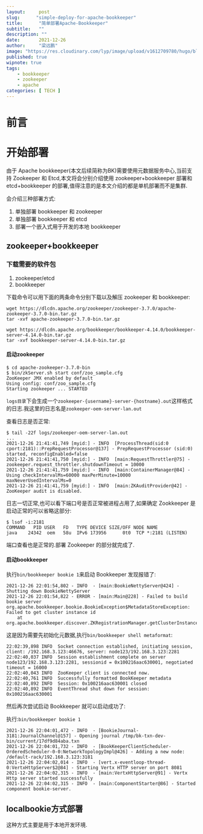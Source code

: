 ```yaml
---
layout:     post 
slug:      "simple-deploy-for-apache-bookkeeper"
title:      "简单部署Apache-Bookkeeper"
subtitle:   ""
description: ""
date:       2021-12-26
author:     "梁远鹏"
image: "https://res.cloudinary.com/lyp/image/upload/v1612709780/hugo/blog.github.io/pexels-matt-hardy-2568001.jpg"
published: true
wipnote: true
tags:
    - bookkeeper
    - zookeeper
    - apache
categories: [ TECH ]
---    
```


# 前言  

# 开始部署  

由于 Apache bookkeeper(本文后续简称为BK)需要使用元数据服务中心,当前支持 Zookeeper 和 Etcd,本文将会分别介绍使用 zookeeper+bookkeeper 部署和 etcd+bookkeeper 的部署,值得注意的是本文介绍的都是单机部署而不是集群.  

会介绍三种部署方式:  

1. 单独部署 bookkeeper 和 zookeeper  
2. 单独部署 bookkeeper 和 etcd  
3. 部署一个嵌入式用于开发的本地 bookkeeper


## zookeeper+bookkeeper  

### 下载需要的软件包 

1. zookeeper/etcd  
2. bookkeeper 
     
下载命令可以用下面的两条命令分别下载以及解压 zookeeper 和 bookkeeper:  

```shell
wget https://dlcdn.apache.org/zookeeper/zookeeper-3.7.0/apache-zookeeper-3.7.0-bin.tar.gz  
tar -xvf apache-zookeeper-3.7.0-bin.tar.gz
```  

```shell
wget https://dlcdn.apache.org/bookkeeper/bookkeeper-4.14.0/bookkeeper-server-4.14.0-bin.tar.gz  
tar -xvf bookkeeper-server-4.14.0-bin.tar.gz
```


#### 启动zookeeper  

```shell
$ cd apache-zookeeper-3.7.0-bin
$ bin/zkServer.sh start conf/zoo_sample.cfg  
ZooKeeper JMX enabled by default
Using config: conf/zoo_sample.cfg
Starting zookeeper ... STARTED
```  
`logs目录`下会生成一个`zookeeper-{username}-server-{hostname}.out`这样格式的日志.我这里的日志名是`zookeeper-oem-server-lan.out`  

查看日志是否正常:   
```shell
$ tail -22f logs/zookeeper-oem-server-lan.out  
...
2021-12-26 21:41:41,749 [myid:] - INFO  [ProcessThread(sid:0 cport:2181)::PrepRequestProcessor@137] - PrepRequestProcessor (sid:0) started, reconfigEnabled=false
2021-12-26 21:41:41,750 [myid:] - INFO  [main:RequestThrottler@75] - zookeeper.request_throttler.shutdownTimeout = 10000
2021-12-26 21:41:41,759 [myid:] - INFO  [main:ContainerManager@84] - Using checkIntervalMs=60000 maxPerMinute=10000 maxNeverUsedIntervalMs=0
2021-12-26 21:41:41,759 [myid:] - INFO  [main:ZKAuditProvider@42] - ZooKeeper audit is disabled.

```  

日志一切正常,也可以看下端口号是否正常被进程占用了,如果确定 Zookkeeper 是启动正常的可以省略这部分:   
```shell  
$ lsof -i:2181
COMMAND   PID USER   FD   TYPE DEVICE SIZE/OFF NODE NAME
java    24342  oem   58u  IPv6 173956      0t0  TCP *:2181 (LISTEN)

```  

端口查看也是正常的.部署 Zookeeper 的部分就完成了.

#### 启动bookkeeper  

执行`bin/bookkeeper bookie 1`来启动 Bookkeeper 发现报错了:  

```shell
2021-12-26 22:01:54,802 - INFO  - [main:BookieNettyServer@424] - Shutting down BookieNettyServer
2021-12-26 22:01:54,822 - ERROR - [main:Main@228] - Failed to build bookie server
org.apache.bookkeeper.bookie.BookieException$MetadataStoreException: Failed to get cluster instance id
	at org.apache.bookkeeper.discover.ZKRegistrationManager.getClusterInstanceId(ZKRegistrationManager.java:428)
```  

这是因为需要先初始化元数据,执行`bin/bookkeeper shell metaformat`:   

```shell
22:02:39,898 INFO  Socket connection established, initiating session, client: /192.168.3.123:46676, server: node123/192.168.3.123:2281
22:02:40,037 INFO  Session establishment complete on server node123/192.168.3.123:2281, sessionid = 0x100216aac630001, negotiated timeout = 16000
22:02:40,043 INFO  ZooKeeper client is connected now.
22:02:40,761 INFO  Successfully formatted BookKeeper metadata
22:02:40,892 INFO  Session: 0x100216aac630001 closed
22:02:40,892 INFO  EventThread shut down for session: 0x100216aac630001
```  

然后再次尝试启动 Bookkeeper 就可以启动成功了:  

执行:`bin/bookkeeper bookie 1`   

```shell
2021-12-26 22:04:01,472 - INFO  - [BookieJournal-3181:JournalChannel@157] - Opening journal /tmp/bk-txn-dev-bin/current/17df9d84aba.txn
2021-12-26 22:04:01,732 - INFO  - [BookKeeperClientScheduler-OrderedScheduler-0-0:NetworkTopologyImpl@426] - Adding a new node: /default-rack/192.168.3.123:3181
2021-12-26 22:04:02,014 - INFO  - [vert.x-eventloop-thread-0:VertxHttpServer$2@84] - Starting Vertx HTTP server on port 8081
2021-12-26 22:04:02,315 - INFO  - [main:VertxHttpServer@91] - Vertx Http server started successfully
2021-12-26 22:04:02,315 - INFO  - [main:ComponentStarter@86] - Started component bookie-server.
```

## localbookie方式部署  

这种方式主要是用于本地开发环境.
